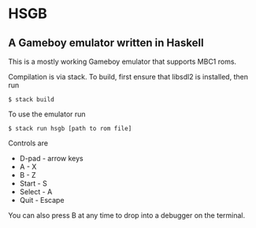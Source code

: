 # HSGB
## A Gameboy emulator written in Haskell

This is a mostly working Gameboy emulator that supports MBC1 roms. 

Compilation is via stack. To build, first ensure that libsdl2 is installed, then run
```
$ stack build
```

To use the emulator run
```
$ stack run hsgb [path to rom file]
```
Controls are

* D-pad - arrow keys
* A - X
* B - Z
* Start - S
* Select - A
* Quit - Escape

You can also press B at any time to drop into a debugger on the terminal.
